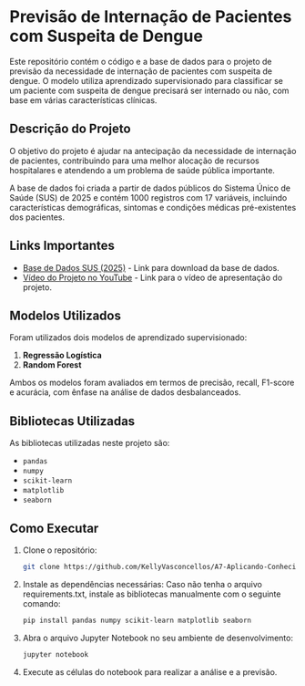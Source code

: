# Previsão de Internação de Pacientes com Suspeita de Dengue

Este repositório contém o código e a base de dados para o projeto de previsão da necessidade de internação de pacientes com suspeita de dengue. O modelo utiliza aprendizado supervisionado para classificar se um paciente com suspeita de dengue precisará ser internado ou não, com base em várias características clínicas.

## Descrição do Projeto

O objetivo do projeto é ajudar na antecipação da necessidade de internação de pacientes, contribuindo para uma melhor alocação de recursos hospitalares e atendendo a um problema de saúde pública importante.

A base de dados foi criada a partir de dados públicos do Sistema Único de Saúde (SUS) de 2025 e contém 1000 registros com 17 variáveis, incluindo características demográficas, sintomas e condições médicas pré-existentes dos pacientes.

## Links Importantes

- [Base de Dados SUS (2025)](https://drive.google.com/file/d/1uL2s6hBSBHKLRLoixv3p7Brgc2AQjVJE/view?usp=sharing) - Link para download da base de dados.
- [Vídeo do Projeto no YouTube](https://youtu.be/0lERj_TFsyY) - Link para o vídeo de apresentação do projeto.

## Modelos Utilizados

Foram utilizados dois modelos de aprendizado supervisionado:

1. **Regressão Logística**
2. **Random Forest**

Ambos os modelos foram avaliados em termos de precisão, recall, F1-score e acurácia, com ênfase na análise de dados desbalanceados.

## Bibliotecas Utilizadas

As bibliotecas utilizadas neste projeto são:

- `pandas`
- `numpy`
- `scikit-learn`
- `matplotlib`
- `seaborn`


## Como Executar

1. Clone o repositório:
   ```bash
   git clone https://github.com/KellyVasconcellos/A7-Aplicando-Conhecimento.git

2. Instale as dependências necessárias:
   Caso não tenha o arquivo requirements.txt, instale as bibliotecas manualmente com o seguinte comando:
   ```bash
   pip install pandas numpy scikit-learn matplotlib seaborn
   
4. Abra o arquivo Jupyter Notebook no seu ambiente de desenvolvimento:
   ```bash
   jupyter notebook
   
5. Execute as células do notebook para realizar a análise e a previsão.
